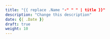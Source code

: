 ```yaml
---
title: "{{ replace .Name "-" " " | title }}"
description: "Change this description"
date: {{ .Date }}
draft: true
weight: 10
---
```


